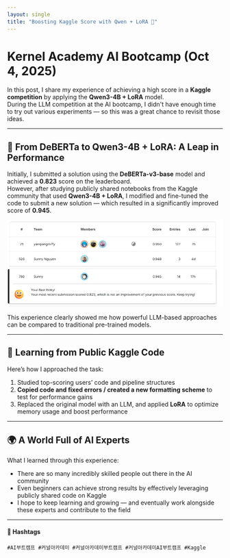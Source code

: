 ```yaml
---
layout: single 
title: "Boosting Kaggle Score with Qwen + LoRA 🧠"
---
```


# Kernel Academy AI Bootcamp (Oct 4, 2025)

In this post, I share my experience of achieving a high score in a **Kaggle competition** by applying the **Qwen3-4B + LoRA** model.  
During the LLM competition at the AI bootcamp, I didn't have enough time to try out various experiments — so this was a great chance to revisit those ideas.

---

## 🏁 From DeBERTa to Qwen3-4B + LoRA: A Leap in Performance

Initially, I submitted a solution using the **DeBERTa-v3-base** model and achieved a **0.823** score on the leaderboard.  
However, after studying publicly shared notebooks from the Kaggle community that used **Qwen3-4B + LoRA**, I modified and fine-tuned the code to submit a new solution — which resulted in a significantly improved score of **0.945**.

![Leaderboard](/assets/images/kaggle-day2.jpg)


This experience clearly showed me how powerful LLM-based approaches can be compared to traditional pre-trained models.

---

## 📂 Learning from Public Kaggle Code

Here’s how I approached the task:

1. Studied top-scoring users’ code and pipeline structures  
2. **Copied code and fixed errors / created a new formatting scheme** to test for performance gains  
3. Replaced the original model with an LLM, and applied **LoRA** to optimize memory usage and boost performance  

---

## 🌍 A World Full of AI Experts

What I learned through this experience:

- There are so many incredibly skilled people out there in the AI community  
- Even beginners can achieve strong results by effectively leveraging publicly shared code on Kaggle  
- I hope to keep learning and growing — and eventually work alongside these experts and contribute to the field

---

#### 🔖 Hashtags  
`#AI부트캠프 #커널아카데미 #커널아카데미부트캠프 #커널아카데미AI부트캠프 #Kaggle`
